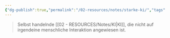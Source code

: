```yaml
---
{"dg-publish":true,"permalink":"/02-resources/notes/starke-ki/","tags":["AI","GFN/prüfungsrelevant/AP1/vorbereitung"],"noteIcon":"","updated":"2025-03-13T14:55:33.666+01:00"}
---
```


>Selbst handelnde [[02 - RESOURCES/Notes/KI\|KI]], die nicht auf
irgendeine menschliche Interaktion angewiesen ist.